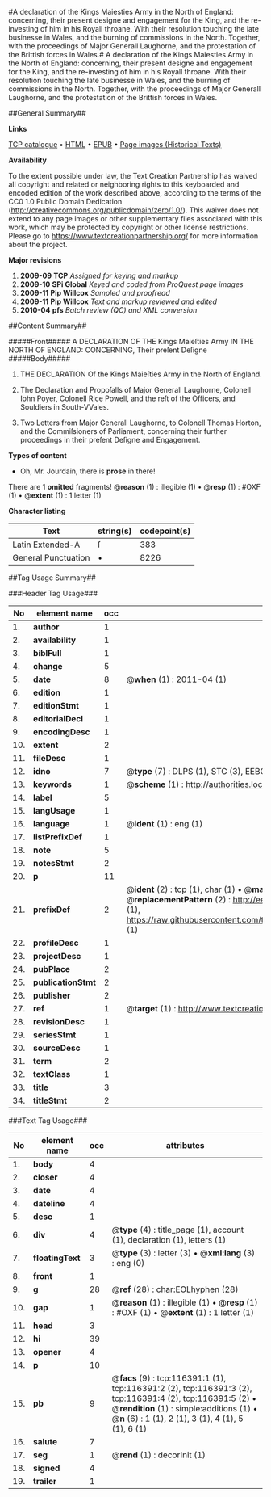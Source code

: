 #A declaration of the Kings Maiesties Army in the North of England: concerning, their present designe and engagement for the King, and the re-investing of him in his Royall throane. With their resolution touching the late businesse in Wales, and the burning of commissions in the North. Together, with the proceedings of Major Generall Laughorne, and the protestation of the Brittish forces in Wales.#
A declaration of the Kings Maiesties Army in the North of England: concerning, their present designe and engagement for the King, and the re-investing of him in his Royall throane. With their resolution touching the late businesse in Wales, and the burning of commissions in the North. Together, with the proceedings of Major Generall Laughorne, and the protestation of the Brittish forces in Wales.

##General Summary##

**Links**

[TCP catalogue](http://www.ota.ox.ac.uk/tcp/)  • 
[HTML](http://tei.it.ox.ac.uk/tcp/Texts-HTML/free/A82/A82170.html)  • 
[EPUB](http://tei.it.ox.ac.uk/tcp/Texts-EPUB/free/A82/A82170.epub) • 
[Page images (Historical Texts)](https://historicaltexts.jisc.ac.uk/eebo-99864169e)

**Availability**

To the extent possible under law, the Text Creation Partnership has waived all copyright and related or neighboring rights to this keyboarded and encoded edition of the work described above, according to the terms of the CC0 1.0 Public Domain Dedication (http://creativecommons.org/publicdomain/zero/1.0/). This waiver does not extend to any page images or other supplementary files associated with this work, which may be protected by copyright or other license restrictions. Please go to https://www.textcreationpartnership.org/ for more information about the project.

**Major revisions**

1. __2009-09__ __TCP__ *Assigned for keying and markup*
1. __2009-10__ __SPi Global__ *Keyed and coded from ProQuest page images*
1. __2009-11__ __Pip Willcox__ *Sampled and proofread*
1. __2009-11__ __Pip Willcox__ *Text and markup reviewed and edited*
1. __2010-04__ __pfs__ *Batch review (QC) and XML conversion*

##Content Summary##

#####Front#####
A DECLARATION OF THE Kings Maieſties Army IN THE NORTH OF ENGLAND: CONCERNING, Their preſent Deſigne
#####Body#####

1. THE DECLARATION Of the Kings Maieſties Army in the North of England.

1. The Declaration and Propoſalls of Major Generall Laughorne, Colonell Iohn Poyer, Colonell Rice Powell, and the reſt of the Officers, and Souldiers in South-VVales.

1. Two Letters from Major Generall Laughorne, to Colonell Thomas Horton, and the Commiſsioners of Parliament, concerning their further proceedings in their preſent Deſigne and Engagement.

**Types of content**

  * Oh, Mr. Jourdain, there is **prose** in there!

There are 1 **omitted** fragments! 
 @__reason__ (1) : illegible (1)  •  @__resp__ (1) : #OXF (1)  •  @__extent__ (1) : 1 letter (1)

**Character listing**


|Text|string(s)|codepoint(s)|
|---|---|---|
|Latin Extended-A|ſ|383|
|General Punctuation|•|8226|

##Tag Usage Summary##

###Header Tag Usage###

|No|element name|occ|attributes|
|---|---|---|---|
|1.|__author__|1||
|2.|__availability__|1||
|3.|__biblFull__|1||
|4.|__change__|5||
|5.|__date__|8| @__when__ (1) : 2011-04 (1)|
|6.|__edition__|1||
|7.|__editionStmt__|1||
|8.|__editorialDecl__|1||
|9.|__encodingDesc__|1||
|10.|__extent__|2||
|11.|__fileDesc__|1||
|12.|__idno__|7| @__type__ (7) : DLPS (1), STC (3), EEBO-CITATION (1), PROQUEST (1), VID (1)|
|13.|__keywords__|1| @__scheme__ (1) : http://authorities.loc.gov/ (1)|
|14.|__label__|5||
|15.|__langUsage__|1||
|16.|__language__|1| @__ident__ (1) : eng (1)|
|17.|__listPrefixDef__|1||
|18.|__note__|5||
|19.|__notesStmt__|2||
|20.|__p__|11||
|21.|__prefixDef__|2| @__ident__ (2) : tcp (1), char (1)  •  @__matchPattern__ (2) : ([0-9\-]+):([0-9IVX]+) (1), (.+) (1)  •  @__replacementPattern__ (2) : http://eebo.chadwyck.com/downloadtiff?vid=$1&page=$2 (1), https://raw.githubusercontent.com/textcreationpartnership/Texts/master/tcpchars.xml#$1 (1)|
|22.|__profileDesc__|1||
|23.|__projectDesc__|1||
|24.|__pubPlace__|2||
|25.|__publicationStmt__|2||
|26.|__publisher__|2||
|27.|__ref__|1| @__target__ (1) : http://www.textcreationpartnership.org/docs/. (1)|
|28.|__revisionDesc__|1||
|29.|__seriesStmt__|1||
|30.|__sourceDesc__|1||
|31.|__term__|2||
|32.|__textClass__|1||
|33.|__title__|3||
|34.|__titleStmt__|2||


###Text Tag Usage###

|No|element name|occ|attributes|
|---|---|---|---|
|1.|__body__|4||
|2.|__closer__|4||
|3.|__date__|4||
|4.|__dateline__|4||
|5.|__desc__|1||
|6.|__div__|4| @__type__ (4) : title_page (1), account (1), declaration (1), letters (1)|
|7.|__floatingText__|3| @__type__ (3) : letter (3)  •  @__xml:lang__ (3) : eng (0)|
|8.|__front__|1||
|9.|__g__|28| @__ref__ (28) : char:EOLhyphen (28)|
|10.|__gap__|1| @__reason__ (1) : illegible (1)  •  @__resp__ (1) : #OXF (1)  •  @__extent__ (1) : 1 letter (1)|
|11.|__head__|3||
|12.|__hi__|39||
|13.|__opener__|4||
|14.|__p__|10||
|15.|__pb__|9| @__facs__ (9) : tcp:116391:1 (1), tcp:116391:2 (2), tcp:116391:3 (2), tcp:116391:4 (2), tcp:116391:5 (2)  •  @__rendition__ (1) : simple:additions (1)  •  @__n__ (6) : 1 (1), 2 (1), 3 (1), 4 (1), 5 (1), 6 (1)|
|16.|__salute__|7||
|17.|__seg__|1| @__rend__ (1) : decorInit (1)|
|18.|__signed__|4||
|19.|__trailer__|1||
